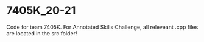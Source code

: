 # 7405K_20-21
Code for team 7405K. For Annotated Skills Challenge, all releveant .cpp files are located in the src folder!
